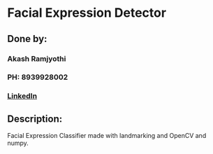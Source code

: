 # Facial Expression Detector

## Done by:
### Akash Ramjyothi
### PH: 8939928002
### [LinkedIn](https://www.linkedin.com/in/akash-ramjyothi/)

## Description:
Facial Expression Classifier made with landmarking and OpenCV and numpy.
